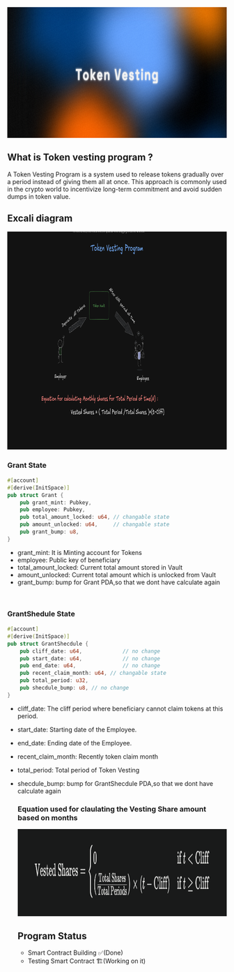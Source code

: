 
<img src ="https://github.com/baindlapranayraj/TokenVesting/blob/main/images/banner2.png?raw=true" alt = "banner" height = "300" width = "1000"/>

## What is Token vesting program ?
A Token Vesting Program is a system used to release tokens gradually over a period instead of giving them all at once. This approach is commonly used in the crypto world to incentivize long-term commitment and avoid sudden dumps in token value.

## Excali diagram
<img src="https://github.com/baindlapranayraj/TokenVesting/blob/main/images/tokenvestingdaigram.png?raw=true" alt="Project Structure" width="900" height="500"/>
<br/>


### Grant State

```rust
#[account]
#[derive(InitSpace)]
pub struct Grant {
    pub grant_mint: Pubkey,
    pub employee: Pubkey,
    pub total_amount_locked: u64, // changable state
    pub amount_unlocked: u64,     // changable state
    pub grant_bump: u8,
}
```

- grant_mint: It is Minting account for Tokens
- employee: Public key of beneficiary
- total_amount_locked: Current total amount stored in Vault
- amount_unlocked: Current total amount which is unlocked from Vault
- grant_bump: bump for Grant PDA,so that we dont have calculate again

<br/>

### GrantShedule State
```rust
#[account]
#[derive(InitSpace)]
pub struct GrantShecdule {
    pub cliff_date: u64,             // no change
    pub start_date: u64,             // no change
    pub end_date: u64,               // no change
    pub recent_claim_month: u64, // changable state
    pub total_period: u32,
    pub shecdule_bump: u8, // no change
}
```
- cliff_date: The cliff period where beneficiary cannot claim tokens at this period.
- start_date: Starting date of the Employee.
- end_date: Ending date of the Employee.
- recent_claim_month: Recently token claim month
- total_period: Total period of Token Vesting
- shecdule_bump: bump for GrantShecdule PDA,so that we dont have calculate again

  ### Equation used for claulating the Vesting Share amount based on months
  <img src="https://github.com/baindlapranayraj/TokenVesting/blob/main/images/vestingeq.png?raw=true" alt="Project Structure" width="900" height="200"/>

  ## Program Status
   - Smart Contract Building  ✅(Done)
   - Testing Smart Contract   🏗️(Working on it)
